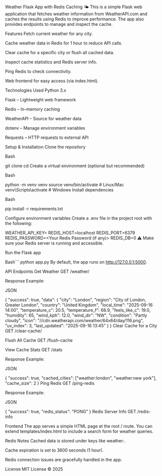 Weather Flask App with Redis Caching 🌤️
This is a simple Flask web application that fetches weather information from WeatherAPI.com and caches the results using Redis to improve performance. The app also provides endpoints to manage and inspect the cache.

Features
Fetch current weather for any city.

Cache weather data in Redis for 1 hour to reduce API calls.

Clear cache for a specific city or flush all cached data.

Inspect cache statistics and Redis server info.

Ping Redis to check connectivity.

Web frontend for easy access (via index.html).

Technologies Used
Python 3.x

Flask – Lightweight web framework

Redis – In-memory caching

WeatherAPI – Source for weather data

dotenv – Manage environment variables

Requests – HTTP requests to external API

Setup & Installation
Clone the repository

Bash

git clone <repository-url>
cd <repository-folder>
Create a virtual environment (optional but recommended)

Bash

python -m venv venv
source venv/bin/activate  # Linux/Mac
venv\Scripts\activate     # Windows
Install dependencies

Bash

pip install -r requirements.txt

Configure environment variables
Create a .env file in the project root with the following:

WEATHER_API_KEY=<Your WeatherAPI Key>
REDIS_HOST=localhost
REDIS_PORT=6379
REDIS_PASSWORD=<Your Redis Password (if any)>
REDIS_DB=0
⚠️ Make sure your Redis server is running and accessible.

Run the Flask app

Bash```
python app.py
By default, the app runs on http://127.0.0.1:5000.

API Endpoints
Get Weather
GET /weather/<city>

Response Example:

JSON

{
  "success": true,
  "data": {
    "city": "London",
    "region": "City of London, Greater London",
    "country": "United Kingdom",
    "local_time": "2025-09-16 14:00",
    "temperature_c": 20.5,
    "temperature_f": 68.9,
    "feels_like_c": 19.0,
    "humidity": 65,
    "wind_kph": 12.0,
    "wind_dir": "NW",
    "condition": "Partly cloudy",
    "icon": "//cdn.weatherapi.com/weather/64x64/day/116.png",
    "uv_index": 3,
    "last_updated": "2025-09-16 13:45"
  }
}
Clear Cache for a City
GET /clear-cache/<city>

Flush All Cache
GET /flush-cache

View Cache Stats
GET /stats

Response Example:

JSON

{
  "success": true,
  "cached_cities": ["weather:london", "weather:new york"],
  "cache_size": 2
}
Ping Redis
GET /ping-redis

Response Example:

JSON

{
  "success": true,
  "redis_status": "PONG"
}
Redis Server Info
GET /redis-info

Frontend
The app serves a simple HTML page at the root / route. You can extend templates/index.html to include a search form for weather queries.

Redis Notes
Cached data is stored under keys like weather:<city>.

Cache expiration is set to 3600 seconds (1 hour).

Redis connection issues are gracefully handled in the app.

License
MIT License © 2025